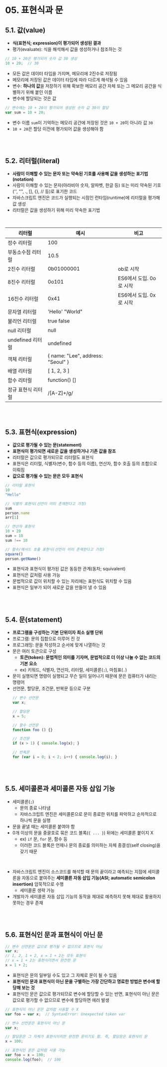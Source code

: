 # 05. 표현식과 문

## 5.1. 값(value)

- **식(표현식; expression)이 평가되어 생성된 결과**
- 평가(evaluate): 식을 해석해서 값을 생성하거나 참조하는 것

```javascript
// 10 + 20은 평가되어 숫자 값 30 생성
10 + 20;  // 30
```

- 모든 값은 데이터 타입을 가지며, 메모리에 2진수로 저장됨
- 메모리에 저장된 값은 데이터 타입에 따라 다르게 해석될 수 있음
- 변수: **하나의 값**을 저장하기 위해 확보한 메모리 공간 자체 또는 그 메모리 공간을 식별하기 위해 붙인 이름
- 변수에 할당되는 것은 값

```javascript
// 변수에는 10 + 20이 평가되어 생성된 숫자 값 30이 할당
var sum = 10 + 20;
```

- 변수 이름 `sum`이 기억하는 메모리 공간에 저장된 것은 `10 + 20`이 아니라 값 `30`
- `10 + 20`은 할당 이전에 평가되어 값을 생성해야 함

<br><br>

## 5.2. 리터럴(literal)

- **사람이 이해할 수 있는 문자 또는 약속된 기호를 사용해 값을 생성하는 표기법(notation)**
- 사람이 이해할 수 있는 문자(아라비아 숫자, 알파벳, 한글 등) 또는 미리 약속된 기호('', "", ., [], {}, // 등)로 표기한 코드
- 자바스크립트 엔진은 코드가 실행되는 시점인 런타임(runtime)에 리터럴을 평가해 값 생성
- 리터럴은 값을 생성하기 위해 미리 약속한 표기법

<br>

|리터럴|예시|비고|
|---|---|---|
|정수 리터럴|100||
|부동소수점 리터럴|10.5||
|2진수 리터럴|0b01000001|ob로 시작|
|8진수 리터럴|0o101|ES6에서 도입. 0o로 시작|
|16진수 리터럴|0x41|ES6에서 도입. 0x로 시작|
|문자열 리터럴|'Hello' "World"||
|불리언 리터럴|true false||
|null 리터럴|null||
|undefined 리터럴|undefined||
|객체 리터럴|{ name: "Lee", address: "Seoul" }||
|배열 리터럴|[ 1, 2, 3 ]||
|함수 리터럴|function() []||
|정규 표현식 리터럴|/[A-Z]+/g/||

<br><br>

## 5.3. 표현식(expression)

- **값으로 평가될 수 있는 문(statement)**
- **표현식이 평가되면 새로운 값을 생성하거나 기존 값을 참조**
- 리터럴은 값으로 평가되므로 리터럴도 표현식
- 표현식은 리터럴, 식별자(변수, 함수 등의 이름), 연산자, 함수 호출 등의 조합으로 이뤄짐
- **값으로 평가될 수 있는 문은 모두 표현식**

```javascript
// 리터럴 표현식
10
"Hello"

// 식별자 표현식(선언이 이미 존재한다고 가정)
sum
person.name
arr[1]

// 연산자 표현식
10 + 20
sum = 10
sum !== 10

// 함수/메서드 호출 표현식(선언이 이미 존재한다고 가정)
square()
person.getName()
```

- 표현식과 표현식이 평가된 값은 동등한 관계(동차; squivalent)
- 표현식은 값처럼 사용 가능
- 문법적으로 값이 위치할 수 있는 자리에는 표현식도 위치할 수 있음
- 표현식은 일부가 되어 새로운 값을 만들어 낼 수 있음

<br><br>

## 5.4. 문(statement)

- **프로그램을 구성하는 기본 단위이자 최소 실행 단위**
- 프로그램: 문의 집합으로 이루어 진 것
- 프로그래밍: 문을 작성하고 순서에 맞게 나열하는 것
- 문은 여러 토큰으로 구성
  - **토큰(token): 문법적인 의미를 기자며, 문법적으로 더 이상 나눌 수 없는 코드의 기본 요소**
  - ex) 키워드, 식별자, 연산자, 리터럴, 세미콜론(`;`), 마침표(`.`) 
- 문이 실행되면 명령이 실행되고 무슨 일이 일어나기 때문에 문은 컴퓨터가 내리는 명령어
- 선언문, 할당문, 조건문, 반복문 등으로 구분
  ```javascript
  // 변수 선언문
  var x;

  // 할당문
  x = 5;

  // 함수 선언문
  function foo () {}

  // 조건문
  if (x > 1) { console.log(x); }

  // 반복문
  for (var i = 0; i < 2; i++) { console.log(i); }
  ```

<br><br>

## 5.5. 세미콜론과 세미콜론 자동 삽입 기능

- 세미콜론(`;`)
  - 문의 종료 나타냄
  - 자바스크립트 엔진은 세미콜론으로 문이 종료한 위치를 파악하고 순차적으로 하나씩 문을 실행
- 문을 끝낼 때는 세미콜론 붙여야 함
- 0개 이상의 문을 중괄호로 묶은 코드 블록(`{ ... }`) 뒤에는 세미콜론 붙이지 X
  - ex) `if` 문, `for` 문, 함수 등
  - 이러한 코드 블록은 언제나 문의 종료를 의미하는 자체 종결성(self closing)을 갖기 때문

<br>

- 자바스크립트 엔진이 소스코드를 해석할 때 문의 끝이라고 예측되는 지점에 세미콜론을 자동으로 붙여주는 **세미콜론 자동 삽입 기능(ASI; automatic semicolon insertion)** 암묵적으로 수행
  - 세미콜론 생략 가능
- 개발자가 세미콜론 자동 삽입 기능의 동작을 제대로 예측하지 못해 제대로 활용하지 못하는 경우 존재

<br><br>

## 5.6. 표현식인 문과 표현식이 아닌 문

```javascript
// 변수 선언문은 값으로 평가될 수 없으므로 표현식 아님
var x;
// 1, 2, 1 + 2, x = 1 + 2는 모두 표현식
// x = 1 + 2는 표현식이면서 완전한 문
x = 1 + 2;
```

- 표현식은 문의 일부일 수도 있고 그 자체로 문이 될 수 있음
- **표현식인 문과 표현식이 아닌 문을 구별하는 가장 간단하고 명료한 방법은 변수에 할당해 보는 것**
- 표현식인 문은 값으로 평가되므로 변수에 할당할 수 있는 반면, 표현식이 아닌 문은 값으로 평가할 수 없으므로 변수에 할당하면 에러 발생

```javascript
// 표현식이 아닌 문은 값처럼 사용할 수 X
var foo = var x;  // SyntaxError: Unexpected token var

// 변수 선언문은 표현식이 아닌 문
var x;

// 할당문은 그 자체가 표현식이지만 완전한 문이기도 함. 즉, 할당문은 표현식이 문
x = 100;

// 표현식인 문은 값처럼 사용 가능
var foo = x = 100;
console.log(foo);  // 100
```
